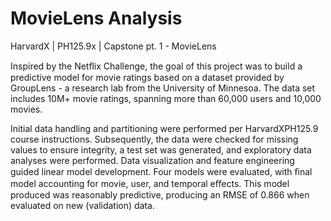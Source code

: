 # MovieLens Analysis
HarvardX  |  PH125.9x  |  Capstone pt. 1 - MovieLens

Inspired by the Netﬂix Challenge, the goal of this project was to build a predictive model for movie ratings based on a dataset provided by GroupLens - a research lab from the University of Minnesoa. The data set includes 10M+ movie ratings, spanning more than 60,000 users and 10,000 movies.

Initial data handling and partitioning were performed per HarvardXPH125.9 course instructions. Subsequently, the data were checked for missing values to ensure integrity, a test set was generated, and exploratory data analyses were performed. Data visualization and feature engineering guided linear model development. Four models were evaluated, with ﬁnal model accounting for movie, user, and temporal eﬀects. This model produced was reasonably predictive, producing an RMSE of 0.866 when evaluated on new (validation) data.
